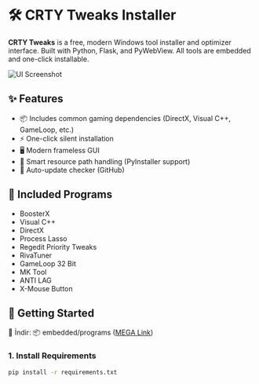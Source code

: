 # 🛠️ CRTY Tweaks Installer

**CRTY Tweaks** is a free, modern Windows tool installer and optimizer interface. Built with Python, Flask, and PyWebView. All tools are embedded and one-click installable.

![UI Screenshot]([https://i.hizliresim.com/hxrtnmh.png](https://i.hizliresim.com/hxrtnmh.png))

## ✨ Features

- 📦 Includes common gaming dependencies (DirectX, Visual C++, GameLoop, etc.)
- ⚡ One-click silent installation
- 🖥️ Modern frameless GUI
- 🧠 Smart resource path handling (PyInstaller support)
- 🔁 Auto-update checker (GitHub)

## 🔧 Included Programs

- BoosterX
- Visual C++
- DirectX
- Process Lasso
- Regedit Priority Tweaks
- RivaTuner
- GameLoop 32 Bit
- MK Tool
- ANTI LAG
- X-Mouse Button

## 🚀 Getting Started

🔽 İndir:
📦 embedded/programs ([MEGA Link](https://mega.nz/folder/NZIRCBxD#7qfYDa7W5yBnG_F2wLKcBg))

### 1. Install Requirements

```bash
pip install -r requirements.txt
